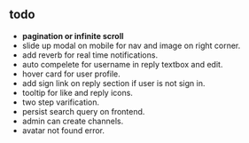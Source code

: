 ## todo

- **pagination or infinite scroll**
- slide up modal on mobile for nav and image on right corner.
- add reverb for real time notifications.
- auto compelete for username in reply textbox and edit.
- hover card for user profile.
- add sign link on reply section if user is not sign in.
- tooltip for like and reply icons.
- two step varification.
- persist search query on frontend.
- admin can create channels.
- avatar not found error.